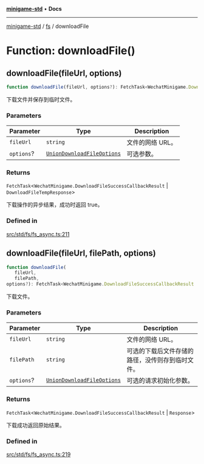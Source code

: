 [**minigame-std**](../../../README.md) • **Docs**

***

[minigame-std](../../../README.md) / [fs](../README.md) / downloadFile

# Function: downloadFile()

## downloadFile(fileUrl, options)

```ts
function downloadFile(fileUrl, options?): FetchTask<WechatMinigame.DownloadFileSuccessCallbackResult | DownloadFileTempResponse>
```

下载文件并保存到临时文件。

### Parameters

| Parameter | Type | Description |
| ------ | ------ | ------ |
| `fileUrl` | `string` | 文件的网络 URL。 |
| `options`? | [`UnionDownloadFileOptions`](../type-aliases/UnionDownloadFileOptions.md) | 可选参数。 |

### Returns

`FetchTask`\<`WechatMinigame.DownloadFileSuccessCallbackResult` \| `DownloadFileTempResponse`\>

下载操作的异步结果，成功时返回 true。

### Defined in

[src/std/fs/fs\_async.ts:211](https://github.com/JiangJie/minigame-std/blob/22787d0fd0cff776ed579de48ccf7523d9e4ce53/src/std/fs/fs_async.ts#L211)

## downloadFile(fileUrl, filePath, options)

```ts
function downloadFile(
   fileUrl, 
   filePath, 
options?): FetchTask<WechatMinigame.DownloadFileSuccessCallbackResult | Response>
```

下载文件。

### Parameters

| Parameter | Type | Description |
| ------ | ------ | ------ |
| `fileUrl` | `string` | 文件的网络 URL。 |
| `filePath` | `string` | 可选的下载后文件存储的路径，没传则存到临时文件。 |
| `options`? | [`UnionDownloadFileOptions`](../type-aliases/UnionDownloadFileOptions.md) | 可选的请求初始化参数。 |

### Returns

`FetchTask`\<`WechatMinigame.DownloadFileSuccessCallbackResult` \| `Response`\>

下载成功返回原始结果。

### Defined in

[src/std/fs/fs\_async.ts:219](https://github.com/JiangJie/minigame-std/blob/22787d0fd0cff776ed579de48ccf7523d9e4ce53/src/std/fs/fs_async.ts#L219)
